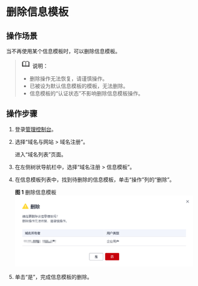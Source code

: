 # 删除信息模板<a name="domain_ug_340006"></a>

## 操作场景<a name="zh-cn_topic_0212131361_section34591425184512"></a>

当不再使用某个信息模板时，可以删除信息模板。

>![](public_sys-resources/icon-note.gif) **说明：** 
>-   删除操作无法恢复，请谨慎操作。
>-   已被设为默认信息模板的模板，无法删除。
>-   信息模板的“认证状态”不影响删除信息模板操作。

## 操作步骤<a name="zh-cn_topic_0212131361_section166731449164516"></a>

1.  登录[管理控制台](https://auth.huaweicloud.com/authui/login.html?locale=zh-cn#/login)。
2.  选择“域名与网站 \> 域名注册”。

    进入“域名列表”页面。

3.  在左侧树状导航栏中，选择“域名注册 \> 信息模板”。

1.  在信息模板列表中，找到待删除的信息模板，单击“操作”列的“删除”。

    **图 1**  删除信息模板<a name="zh-cn_topic_0212131361_fig10207165945017"></a>  
    ![](figures/删除信息模板.png "删除信息模板")

2.  单击“是”，完成信息模板的删除。

